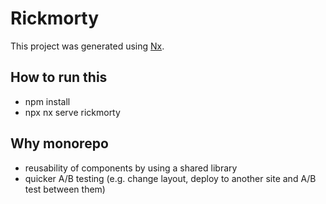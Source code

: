 

# Rickmorty

This project was generated using [Nx](https://nx.dev).

## How to run this
- npm install
- npx nx serve rickmorty

## Why monorepo
- reusability of components by using a shared library
- quicker A/B testing (e.g. change layout, deploy to another site and A/B test between them)


